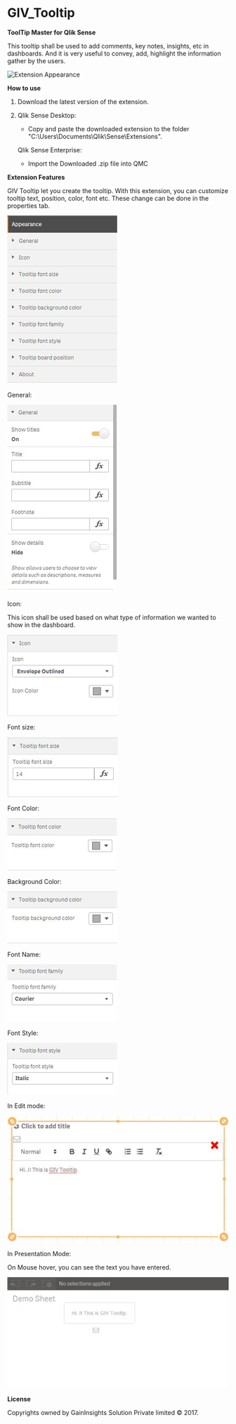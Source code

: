 # GIV_Tooltip

**ToolTip Master for Qlik Sense**

This tooltip shall be used to add comments, key notes, insights, etc in dashboards. And it is very useful to convey, add, highlight the information gather by the users.

![Extension Appearance](https://github.com/GainInsights/GIV_Tooltip/blob/master/Images/tooltip.gif)

**How to use**
1) Download the latest version of the extension.
2) Qlik Sense Desktop:
 
     *  Copy and paste the downloaded extension to the folder "C:\Users\Documents\Qlik\Sense\Extensions".

   Qlik Sense Enterprise:

     *  Import the Downloaded .zip file into QMC

**Extension Features**

GIV Tooltip let you create the tooltip. With this extension, you can customize tooltip text, position, color, font etc. These change can be done in the properties tab.

![Test](https://github.com/GainInsights/GIV_Tooltip/blob/master/Images/Appearance.JPG) 

General:

![General](https://github.com/GainInsights/GIV_Tooltip/blob/master/Images/General.jpg)

Icon:

This icon shall be used based on what type of information we wanted to show in the dashboard.

![Icon](https://github.com/GainInsights/GIV_Tooltip/blob/master/Images/Icon.jpg)

Font size:

![fontsize](https://github.com/GainInsights/GIV_Tooltip/blob/master/Images/Tooltip%20font%20size.jpg)

Font Color:

![Font Color](https://github.com/GainInsights/GIV_Tooltip/blob/master/Images/Tooltip%20font%20color.jpg)

Background Color:

![Background Color](https://github.com/GainInsights/GIV_Tooltip/blob/master/Images/Tooltip%20Background%20color.jpg)

Font Name:

![Font Name](https://github.com/GainInsights/GIV_Tooltip/blob/master/Images/font%20family.jpg)

Font Style:

![Font Style](https://github.com/GainInsights/GIV_Tooltip/blob/master/Images/font%20style.jpg)

In Edit mode:

![Edit Mode](https://github.com/GainInsights/GIV_Tooltip/blob/master/Images/In%20edit%20mode.jpg)

In Presentation Mode:

On Mouse hover, you can see the text you have entered.

![Presentation mode](https://github.com/GainInsights/GIV_Tooltip/blob/master/Images/Presentation%20mode.jpg)

**License**

Copyrights owned by GainInsights Solution Private limited © 2017.

